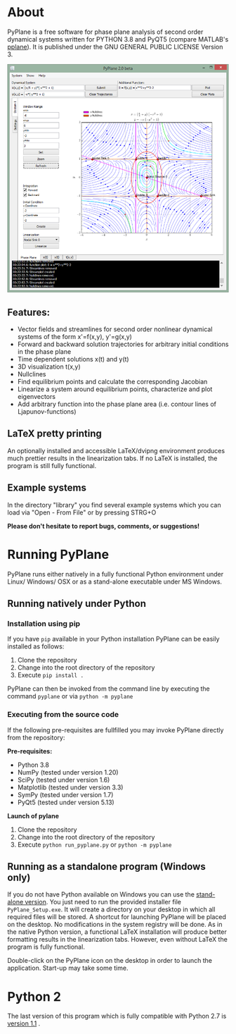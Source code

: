 # About

PyPlane is a free software for phase plane analysis of second order dynamical
systems written for PYTHON 3.8 and PyQT5 (compare MATLAB's
[pplane](https://www.mathworks.com/matlabcentral/fileexchange/61636-pplane)). It
is published under the GNU GENERAL PUBLIC LICENSE Version 3.

![Screenshot](pyplane/resources/pyplane_screenshot.png?raw=true)

## Features:

* Vector fields and streamlines for second order nonlinear dynamical systems of
  the form x'=f(x,y), y'=g(x,y)
* Forward and backward solution trajectories for arbitrary initial conditions in
  the phase plane
* Time dependent solutions x(t) and y(t)
* 3D visualization t(x,y)
* Nullclines
* Find equilibrium points and calculate the corresponding Jacobian
* Linearize a system around equilibrium points, characterize and plot
  eigenvectors
* Add arbitrary function into the phase plane area (i.e. contour lines of
  Ljapunov-functions)

## LaTeX pretty printing

An optionally installed and accessible LaTeX/dvipng environment produces much
prettier results in the linearization tabs. If no LaTeX is installed, the
program is still fully functional.

## Example systems

In the directory "library" you find several example systems which you can load
via "Open - From File" or by pressing STRG+O

**Please don't hesitate to report bugs, comments, or suggestions!**

# Running PyPlane

PyPlane runs either natively in a fully functional Python environment under
Linux/ Windows/ OSX or as a stand-alone executable under MS Windows.

## Running natively under Python

### Installation using pip

If you have `pip` available in your Python installation PyPlane can be easily
installed as follows:

1. Clone the repository
2. Change into the root directory of the repository
3. Execute `pip install .`

PyPlane can then be invoked from the command line by executing the command
`pyplane` or via `python -m pyplane`

### Executing from the source code

If the following pre-requisites are fullfilled you may invoke PyPlane directly
from the repository:

**Pre-requisites:**

* Python 3.8
* NumPy (tested under version 1.20)
* SciPy (tested under version 1.6)
* Matplotlib (tested under version 3.3)
* SymPy (tested under version 1.7)
* PyQt5 (tested under version 5.13)

**Launch of pylane**

1. Clone the repository
2. Change into the root directory of the repository
3. Execute `python run_pyplane.py` or `python -m pyplane`

## Running as a standalone program (Windows only)

If you do not have Python available on Windows you can use the
[stand-alone version](https://github.com/TUD-RST/pyplane/releases). You just
need to run the provided installer file `PyPlane_Setup.exe`. It will create a
directory on your desktop in which all required files will be stored. A shortcut
for launching PyPlane will be placed on the desktop. No modifications in the
system registry will be done. As in the native Python version, a functional
LaTeX installation will produce better formatting results in the linearization
tabs. However, even without LaTeX the program is fully functional.

Double-click on the PyPlane icon on the desktop in order to launch the
application. Start-up may take some time.

# Python 2

The last version of this program which is fully compatible with Python 2.7
is [version 1.1](https://github.com/TUD-RST/pyplane/releases/tag/PyPlane_v1.1.0)
.




